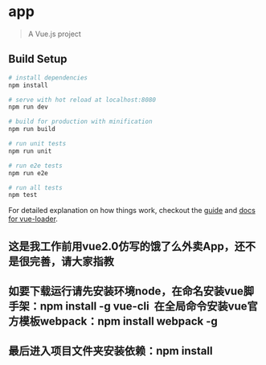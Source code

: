 # app

> A Vue.js project

## Build Setup

``` bash
# install dependencies
npm install

# serve with hot reload at localhost:8080
npm run dev

# build for production with minification
npm run build

# run unit tests
npm run unit

# run e2e tests
npm run e2e

# run all tests
npm test
```

For detailed explanation on how things work, checkout the [guide](http://vuejs-templates.github.io/webpack/) and [docs for vue-loader](http://vuejs.github.io/vue-loader).

## 这是我工作前用vue2.0仿写的饿了么外卖App，还不是很完善，请大家指教

## 如要下载运行请先安装环境node，在命名安装vue脚手架：npm install -g vue-cli  在全局命令安装vue官方模板webpack：npm install webpack -g
## 最后进入项目文件夹安装依赖：npm install
